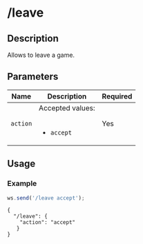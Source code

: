 # /leave

## Description

Allows to leave a game.

## Parameters

| Name | Description | Required |
| ---- | ----------- | -------- |
| `action` | Accepted values:<br/><br/><ul><li>`accept`</li></ul> | Yes |

## Usage

### Example

```js
ws.send('/leave accept');
```

```text
{
  "/leave": {
    "action": "accept"
   }
}
```

